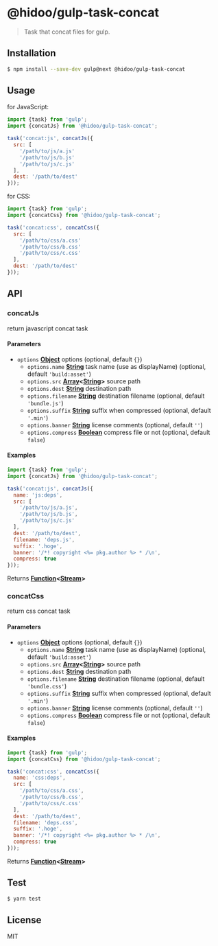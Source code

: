 # @hidoo/gulp-task-concat

> Task that concat files for gulp.

## Installation

```sh
$ npm install --save-dev gulp@next @hidoo/gulp-task-concat
```

## Usage

for JavaScript:

```js
import {task} from 'gulp';
import {concatJs} from '@hidoo/gulp-task-concat';

task('concat:js', concatJs({
  src: [
    '/path/to/js/a.js'
    '/path/to/js/b.js'
    '/path/to/js/c.js'
  ],
  dest: '/path/to/dest'
}));
```

for CSS:

```js
import {task} from 'gulp';
import {concatCss} from '@hidoo/gulp-task-concat';

task('concat:css', concatCss({
  src: [
    '/path/to/css/a.css'
    '/path/to/css/b.css'
    '/path/to/css/c.css'
  ],
  dest: '/path/to/dest'
}));
```

## API

<!-- Generated by documentation.js. Update this documentation by updating the source code. -->

### concatJs

return javascript concat task

#### Parameters

-   `options` **[Object](https://developer.mozilla.org/docs/Web/JavaScript/Reference/Global_Objects/Object)** options (optional, default `{}`)
    -   `options.name` **[String](https://developer.mozilla.org/docs/Web/JavaScript/Reference/Global_Objects/String)** task name (use as displayName) (optional, default `'build:asset'`)
    -   `options.src` **[Array](https://developer.mozilla.org/docs/Web/JavaScript/Reference/Global_Objects/Array)&lt;[String](https://developer.mozilla.org/docs/Web/JavaScript/Reference/Global_Objects/String)>** source path
    -   `options.dest` **[String](https://developer.mozilla.org/docs/Web/JavaScript/Reference/Global_Objects/String)** destination path
    -   `options.filename` **[String](https://developer.mozilla.org/docs/Web/JavaScript/Reference/Global_Objects/String)** destination filename (optional, default `'bundle.js'`)
    -   `options.suffix` **[String](https://developer.mozilla.org/docs/Web/JavaScript/Reference/Global_Objects/String)** suffix when compressed (optional, default `'.min'`)
    -   `options.banner` **[String](https://developer.mozilla.org/docs/Web/JavaScript/Reference/Global_Objects/String)** license comments (optional, default `''`)
    -   `options.compress` **[Boolean](https://developer.mozilla.org/docs/Web/JavaScript/Reference/Global_Objects/Boolean)** compress file or not (optional, default `false`)

#### Examples

```javascript
import {task} from 'gulp';
import {concatJs} from '@hidoo/gulp-task-concat';

task('concat:js', concatJs({
  name: 'js:deps',
  src: [
    '/path/to/js/a.js',
    '/path/to/js/b.js',
    '/path/to/js/c.js'
  ],
  dest: '/path/to/dest',
  filename: 'deps.js',
  suffix: '.hoge',
  banner: '/*! copyright <%= pkg.author %> * /\n',
  compress: true
}));
```

Returns **[Function](https://developer.mozilla.org/docs/Web/JavaScript/Reference/Statements/function)&lt;[Stream](https://nodejs.org/api/stream.html)>** 

### concatCss

return css concat task

#### Parameters

-   `options` **[Object](https://developer.mozilla.org/docs/Web/JavaScript/Reference/Global_Objects/Object)** options (optional, default `{}`)
    -   `options.name` **[String](https://developer.mozilla.org/docs/Web/JavaScript/Reference/Global_Objects/String)** task name (use as displayName) (optional, default `'build:asset'`)
    -   `options.src` **[Array](https://developer.mozilla.org/docs/Web/JavaScript/Reference/Global_Objects/Array)&lt;[String](https://developer.mozilla.org/docs/Web/JavaScript/Reference/Global_Objects/String)>** source path
    -   `options.dest` **[String](https://developer.mozilla.org/docs/Web/JavaScript/Reference/Global_Objects/String)** destination path
    -   `options.filename` **[String](https://developer.mozilla.org/docs/Web/JavaScript/Reference/Global_Objects/String)** destination filename (optional, default `'bundle.css'`)
    -   `options.suffix` **[String](https://developer.mozilla.org/docs/Web/JavaScript/Reference/Global_Objects/String)** suffix when compressed (optional, default `'.min'`)
    -   `options.banner` **[String](https://developer.mozilla.org/docs/Web/JavaScript/Reference/Global_Objects/String)** license comments (optional, default `''`)
    -   `options.compress` **[Boolean](https://developer.mozilla.org/docs/Web/JavaScript/Reference/Global_Objects/Boolean)** compress file or not (optional, default `false`)

#### Examples

```javascript
import {task} from 'gulp';
import {concatCss} from '@hidoo/gulp-task-concat';

task('concat:css', concatCss({
  name: 'css:deps',
  src: [
    '/path/to/css/a.css',
    '/path/to/css/b.css',
    '/path/to/css/c.css'
  ],
  dest: '/path/to/dest',
  filename: 'deps.css',
  suffix: '.hoge',
  banner: '/*! copyright <%= pkg.author %> * /\n',
  compress: true
}));
```

Returns **[Function](https://developer.mozilla.org/docs/Web/JavaScript/Reference/Statements/function)&lt;[Stream](https://nodejs.org/api/stream.html)>** 

## Test

```sh
$ yarn test
```

## License

MIT
